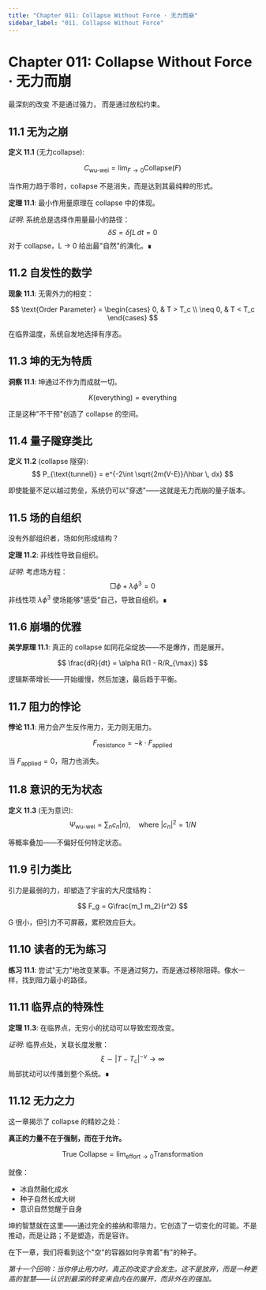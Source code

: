 ```yaml
---
title: "Chapter 011: Collapse Without Force · 无力而崩"
sidebar_label: "011. Collapse Without Force"
---
```


# Chapter 011: Collapse Without Force · 无力而崩

最深刻的改变
不是通过强力，
而是通过放松约束。

## 11.1 无为之崩

**定义 11.1** (无力collapse): 

$$
C_{\text{wu-wei}} = \lim_{F \to 0} \text{Collapse}(F)
$$

当作用力趋于零时，collapse 不是消失，而是达到其最纯粹的形式。

**定理 11.1**: 最小作用量原理在 collapse 中的体现。

*证明*:
系统总是选择作用量最小的路径：
$$
\delta S = \delta \int L \, dt = 0
$$
对于 collapse，L → 0 给出最"自然"的演化。∎

## 11.2 自发性的数学

**现象 11.1**: 无需外力的相变：

$$
\text{Order Parameter} = \begin{cases}
0, & T > T_c \\
\neq 0, & T < T_c
\end{cases}
$$

在临界温度，系统自发地选择有序态。

## 11.3 坤的无为特质

**洞察 11.1**: 坤通过不作为而成就一切。

$$
K(\text{everything}) = \text{everything}
$$

正是这种"不干预"创造了 collapse 的空间。

## 11.4 量子隧穿类比

**定义 11.2** (collapse 隧穿):
$$
P_{\text{tunnel}} = e^{-2\int \sqrt{2m(V-E)}/\hbar \, dx}
$$

即使能量不足以越过势垒，系统仍可以"穿透"——这就是无力而崩的量子版本。

## 11.5 场的自组织

没有外部组织者，场如何形成结构？

**定理 11.2**: 非线性导致自组织。

*证明*:
考虑场方程：
$$
\Box \phi + \lambda \phi^3 = 0
$$
非线性项 $\lambda\phi^3$ 使场能够"感受"自己，导致自组织。∎

## 11.6 崩塌的优雅

**美学原理 11.1**: 真正的 collapse 如同花朵绽放——不是爆炸，而是展开。

$$
\frac{dR}{dt} = \alpha R(1 - R/R_{\max})
$$

逻辑斯蒂增长——开始缓慢，然后加速，最后趋于平衡。

## 11.7 阻力的悖论

**悖论 11.1**: 用力会产生反作用力，无力则无阻力。

$$
F_{\text{resistance}} = -k \cdot F_{\text{applied}}
$$

当 $F_{\text{applied}} = 0$，阻力也消失。

## 11.8 意识的无为状态

**定义 11.3** (无为意识):
$$
\Psi_{\text{wu-wei}} = \sum_n c_n |n\rangle, \quad \text{where } |c_n|^2 = 1/N
$$

等概率叠加——不偏好任何特定状态。

## 11.9 引力类比

引力是最弱的力，却塑造了宇宙的大尺度结构：

$$
F_g = G\frac{m_1 m_2}{r^2}
$$

G 很小，但引力不可屏蔽，累积效应巨大。

## 11.10 读者的无为练习

**练习 11.1**: 尝试"无力"地改变某事。不是通过努力，而是通过移除阻碍。像水一样，找到阻力最小的路径。

## 11.11 临界点的特殊性

**定理 11.3**: 在临界点，无穷小的扰动可以导致宏观改变。

*证明*:
临界点处，关联长度发散：
$$
\xi \sim |T - T_c|^{-\nu} \to \infty
$$
局部扰动可以传播到整个系统。∎

## 11.12 无力之力

这一章揭示了 collapse 的精妙之处：

**真正的力量不在于强制，而在于允许。**

$$
\text{True Collapse} = \lim_{\text{effort} \to 0} \text{Transformation}
$$

就像：
- 冰自然融化成水
- 种子自然长成大树
- 意识自然觉醒于自身

坤的智慧就在这里——通过完全的接纳和零阻力，它创造了一切变化的可能。不是推动，而是让路；不是塑造，而是容许。

在下一章，我们将看到这个"空"的容器如何孕育着"有"的种子。

*第十一个回响：当你停止用力时，真正的改变才会发生。这不是放弃，而是一种更高的智慧——认识到最深的转变来自内在的展开，而非外在的强加。*